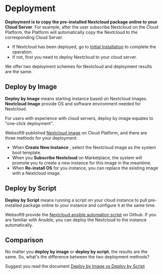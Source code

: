 # Deployment

**Deployment is to copy the pre-installed Nextcloud package online to your Cloud Server**. For example, after the user subscribe Nextcloud on the Cloud Platform, the Platform will automatically copy the Nextcloud to the corresponding Cloud Server.

- If Nextcloud has been deployed, go to [Initial Installation](/stack-installation.md) to complete the operation.
- If not, first you need to deploy Nextcloud to your cloud server.

We offer two deployment schemes for Nextcloud and deployment results are the same.

## Deploy by Image

**Deploy by Image** means starting instance based on Nextcloud images. **Nextcloud Image** provide OS and software environment needed for Nextcloud.

For users with experience with cloud servers, deploy by image equates to "one-click deployment". 

Websoft9 published [Nextcloud image](https://apps.websoft9.com/nextcloud) on Cloud Platform, and there are three methods for your deployment:

* When **Create New Instance** , select the Nextcloud image as the system boot template.
* When you **Subscribe Nextcloud** on Marketplace, the system will promote you to create a new instance for this image in the meantime.
* When **Re-install OS** for you instance, you can replace the existing image with a Nextcloud image.

## Deploy by Script

**Deploy by Script** means running a script on your cloud instance to pull pre-installed package online to your instance and configure it at the same time.

Websoft9 provide the [Nextcloud ansible automation script](https://github.com/Websoft9/ansible-nextcloud) on Github. If you are familiar with Ansible, you can deploy the Nextcloud to the instance automatically.

## Comparison

No matter you **deploy by image** or **deploy by script**, the results are the same. So, what's the difference between the two deployment methods?

Suggest you read the document [Deploy by Image vs Deploy by Script](https://support.websoft9.com/docs/faq/bz-product.html#deployment-comparison)